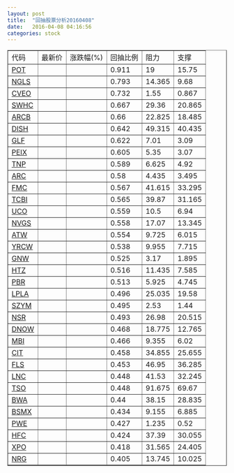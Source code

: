 ```yaml
---
layout: post
title:  "回抽股票分析20160408"
date:   2016-04-08 04:16:56
categories: stock
---
```

<script type="text/javascript">
var stockList = []
stockList.push('gb_pot');
stockList.push('gb_ngls');
stockList.push('gb_cveo');
stockList.push('gb_swhc');
stockList.push('gb_arcb');
stockList.push('gb_dish');
stockList.push('gb_glf');
stockList.push('gb_peix');
stockList.push('gb_tnp');
stockList.push('gb_arc');
stockList.push('gb_fmc');
stockList.push('gb_tcbi');
stockList.push('gb_uco');
stockList.push('gb_nvgs');
stockList.push('gb_atw');
stockList.push('gb_yrcw');
stockList.push('gb_gnw');
stockList.push('gb_htz');
stockList.push('gb_pbr');
stockList.push('gb_lpla');
stockList.push('gb_szym');
stockList.push('gb_nsr');
stockList.push('gb_dnow');
stockList.push('gb_mbi');
stockList.push('gb_cit');
stockList.push('gb_fls');
stockList.push('gb_lnc');
stockList.push('gb_tso');
stockList.push('gb_bwa');
stockList.push('gb_bsmx');
stockList.push('gb_pwe');
stockList.push('gb_hfc');
stockList.push('gb_xpo');
stockList.push('gb_nrg');
</script>
<table border="1">
 <tr>
 <td>代码</td>
 <td>最新价</td>
 <td>涨跌幅(%)</td>
 <td>回抽比例</td>
 <td>阻力</td>
 <td>支撑</td>
</tr>
  <tr id="pot">
  <td><a href="http://stock.finance.sina.com.cn/usstock/quotes/POT.html" target="_blank">POT</a></td><td></td><td></td><td>0.911</td><td>19</td><td>15.75</td></tr>
  <tr id="ngls">
  <td><a href="http://stock.finance.sina.com.cn/usstock/quotes/NGLS.html" target="_blank">NGLS</a></td><td></td><td></td><td>0.793</td><td>14.365</td><td>9.68</td></tr>
  <tr id="cveo">
  <td><a href="http://stock.finance.sina.com.cn/usstock/quotes/CVEO.html" target="_blank">CVEO</a></td><td></td><td></td><td>0.732</td><td>1.55</td><td>0.867</td></tr>
  <tr id="swhc">
  <td><a href="http://stock.finance.sina.com.cn/usstock/quotes/SWHC.html" target="_blank">SWHC</a></td><td></td><td></td><td>0.667</td><td>29.36</td><td>20.865</td></tr>
  <tr id="arcb">
  <td><a href="http://stock.finance.sina.com.cn/usstock/quotes/ARCB.html" target="_blank">ARCB</a></td><td></td><td></td><td>0.66</td><td>22.825</td><td>18.485</td></tr>
  <tr id="dish">
  <td><a href="http://stock.finance.sina.com.cn/usstock/quotes/DISH.html" target="_blank">DISH</a></td><td></td><td></td><td>0.642</td><td>49.315</td><td>40.435</td></tr>
  <tr id="glf">
  <td><a href="http://stock.finance.sina.com.cn/usstock/quotes/GLF.html" target="_blank">GLF</a></td><td></td><td></td><td>0.622</td><td>7.01</td><td>3.09</td></tr>
  <tr id="peix">
  <td><a href="http://stock.finance.sina.com.cn/usstock/quotes/PEIX.html" target="_blank">PEIX</a></td><td></td><td></td><td>0.605</td><td>5.35</td><td>3.07</td></tr>
  <tr id="tnp">
  <td><a href="http://stock.finance.sina.com.cn/usstock/quotes/TNP.html" target="_blank">TNP</a></td><td></td><td></td><td>0.589</td><td>6.625</td><td>4.92</td></tr>
  <tr id="arc">
  <td><a href="http://stock.finance.sina.com.cn/usstock/quotes/ARC.html" target="_blank">ARC</a></td><td></td><td></td><td>0.58</td><td>4.435</td><td>3.495</td></tr>
  <tr id="fmc">
  <td><a href="http://stock.finance.sina.com.cn/usstock/quotes/FMC.html" target="_blank">FMC</a></td><td></td><td></td><td>0.567</td><td>41.615</td><td>33.295</td></tr>
  <tr id="tcbi">
  <td><a href="http://stock.finance.sina.com.cn/usstock/quotes/TCBI.html" target="_blank">TCBI</a></td><td></td><td></td><td>0.565</td><td>39.87</td><td>31.165</td></tr>
  <tr id="uco">
  <td><a href="http://stock.finance.sina.com.cn/usstock/quotes/UCO.html" target="_blank">UCO</a></td><td></td><td></td><td>0.559</td><td>10.5</td><td>6.94</td></tr>
  <tr id="nvgs">
  <td><a href="http://stock.finance.sina.com.cn/usstock/quotes/NVGS.html" target="_blank">NVGS</a></td><td></td><td></td><td>0.558</td><td>17.07</td><td>13.345</td></tr>
  <tr id="atw">
  <td><a href="http://stock.finance.sina.com.cn/usstock/quotes/ATW.html" target="_blank">ATW</a></td><td></td><td></td><td>0.554</td><td>9.725</td><td>6.015</td></tr>
  <tr id="yrcw">
  <td><a href="http://stock.finance.sina.com.cn/usstock/quotes/YRCW.html" target="_blank">YRCW</a></td><td></td><td></td><td>0.538</td><td>9.955</td><td>7.715</td></tr>
  <tr id="gnw">
  <td><a href="http://stock.finance.sina.com.cn/usstock/quotes/GNW.html" target="_blank">GNW</a></td><td></td><td></td><td>0.525</td><td>3.17</td><td>1.895</td></tr>
  <tr id="htz">
  <td><a href="http://stock.finance.sina.com.cn/usstock/quotes/HTZ.html" target="_blank">HTZ</a></td><td></td><td></td><td>0.516</td><td>11.435</td><td>7.585</td></tr>
  <tr id="pbr">
  <td><a href="http://stock.finance.sina.com.cn/usstock/quotes/PBR.html" target="_blank">PBR</a></td><td></td><td></td><td>0.513</td><td>5.925</td><td>4.745</td></tr>
  <tr id="lpla">
  <td><a href="http://stock.finance.sina.com.cn/usstock/quotes/LPLA.html" target="_blank">LPLA</a></td><td></td><td></td><td>0.496</td><td>25.035</td><td>19.58</td></tr>
  <tr id="szym">
  <td><a href="http://stock.finance.sina.com.cn/usstock/quotes/SZYM.html" target="_blank">SZYM</a></td><td></td><td></td><td>0.495</td><td>2.53</td><td>1.44</td></tr>
  <tr id="nsr">
  <td><a href="http://stock.finance.sina.com.cn/usstock/quotes/NSR.html" target="_blank">NSR</a></td><td></td><td></td><td>0.493</td><td>26.98</td><td>20.515</td></tr>
  <tr id="dnow">
  <td><a href="http://stock.finance.sina.com.cn/usstock/quotes/DNOW.html" target="_blank">DNOW</a></td><td></td><td></td><td>0.468</td><td>18.775</td><td>12.765</td></tr>
  <tr id="mbi">
  <td><a href="http://stock.finance.sina.com.cn/usstock/quotes/MBI.html" target="_blank">MBI</a></td><td></td><td></td><td>0.466</td><td>9.355</td><td>6.02</td></tr>
  <tr id="cit">
  <td><a href="http://stock.finance.sina.com.cn/usstock/quotes/CIT.html" target="_blank">CIT</a></td><td></td><td></td><td>0.458</td><td>34.855</td><td>25.655</td></tr>
  <tr id="fls">
  <td><a href="http://stock.finance.sina.com.cn/usstock/quotes/FLS.html" target="_blank">FLS</a></td><td></td><td></td><td>0.453</td><td>46.95</td><td>36.285</td></tr>
  <tr id="lnc">
  <td><a href="http://stock.finance.sina.com.cn/usstock/quotes/LNC.html" target="_blank">LNC</a></td><td></td><td></td><td>0.448</td><td>41.53</td><td>32.245</td></tr>
  <tr id="tso">
  <td><a href="http://stock.finance.sina.com.cn/usstock/quotes/TSO.html" target="_blank">TSO</a></td><td></td><td></td><td>0.448</td><td>91.675</td><td>69.67</td></tr>
  <tr id="bwa">
  <td><a href="http://stock.finance.sina.com.cn/usstock/quotes/BWA.html" target="_blank">BWA</a></td><td></td><td></td><td>0.44</td><td>38.15</td><td>28.835</td></tr>
  <tr id="bsmx">
  <td><a href="http://stock.finance.sina.com.cn/usstock/quotes/BSMX.html" target="_blank">BSMX</a></td><td></td><td></td><td>0.434</td><td>9.155</td><td>6.885</td></tr>
  <tr id="pwe">
  <td><a href="http://stock.finance.sina.com.cn/usstock/quotes/PWE.html" target="_blank">PWE</a></td><td></td><td></td><td>0.427</td><td>1.235</td><td>0.52</td></tr>
  <tr id="hfc">
  <td><a href="http://stock.finance.sina.com.cn/usstock/quotes/HFC.html" target="_blank">HFC</a></td><td></td><td></td><td>0.424</td><td>37.39</td><td>30.055</td></tr>
  <tr id="xpo">
  <td><a href="http://stock.finance.sina.com.cn/usstock/quotes/XPO.html" target="_blank">XPO</a></td><td></td><td></td><td>0.418</td><td>31.565</td><td>24.405</td></tr>
  <tr id="nrg">
  <td><a href="http://stock.finance.sina.com.cn/usstock/quotes/NRG.html" target="_blank">NRG</a></td><td></td><td></td><td>0.405</td><td>13.745</td><td>10.025</td></tr>
</table>
